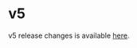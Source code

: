 # v5

v5 release changes is available [here](https://github.com/ixofoundation/ixo-blockchain/releases/tag/v5.0.0).
